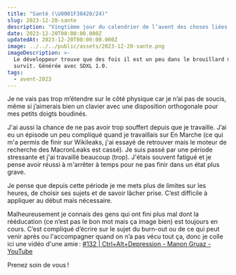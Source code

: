 ```yaml
---
title: "Santé (\U0001F38420/24)"
slug: 2023-12-20-sante
description: "Vingtième jour du calendrier de l’avent des choses liées au boulot : la santé."
date: 2023-12-20T00:00:00.000Z
updatedAt: 2023-12-20T00:00:00.000Z
image: ../../../public/assets/2023-12-20-sante.png
imageDescription: >-
  Le développeur trouve que des fois il est un peu dans le brouillard mais il
  survit. Générée avec SDXL 1.0.
tags:
  - avent-2023
---
```


Je ne vais pas trop m’étendre sur le côté physique car je n’ai pas de soucis, même si j’aimerais bien un clavier avec une disposition orthogonale pour mes petits doigts boudinés.

J'ai aussi la chance de ne pas avoir trop souffert depuis que je travaille. J’ai eu un épisode un peu compliqué quand je travaillais sur En Marche (ce qui m'a permis de finir sur Wikileaks, j'ai essayé de retrouver mais le moteur de recherche des MacronLeaks est cassé). Je suis passé par une période stressante et j'ai travaillé beaucoup (trop). J'étais souvent fatigué et je pense avoir réussi à m'arrêter à temps pour ne pas finir dans un état plus grave.

Je pense que depuis cette période je me mets plus de limites sur les heures, de choisir ses sujets et de savoir lâcher prise. C’est difficile à appliquer au début mais nécessaire.

Malheureusement je connais des gens qui ont fini plus mal dont la rééducation (ce n’est pas le bon mot mais ça image bien) est toujours en cours. C’est compliqué d’écrire sur le sujet du burn-out ou de ce qui peut venir après ou l'accompagner quand on n’a pas vécu tout ça, donc je colle ici une vidéo d'une amie : [#132 | Ctrl+Alt+Depression - Manon Gruaz - YouTube](https://www.youtube.com/watch?v=woG5v_NYEik)

Prenez soin de vous !
